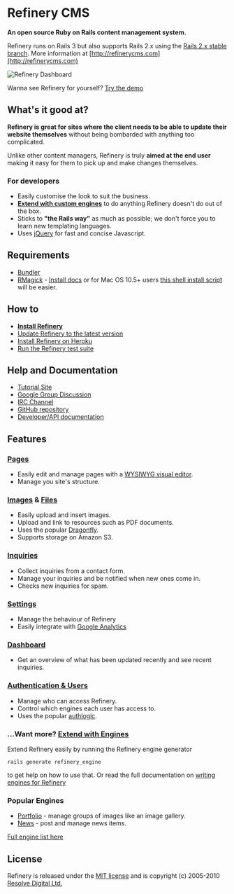 # Refinery CMS

__An open source Ruby on Rails content management system.__

Refinery runs on Rails 3 but also supports Rails 2.x using the [Rails 2.x stable branch](http://github.com/resolve/refinerycms/tree/rails2-stable). More information at [http://refinerycms.com](http://refinerycms.com)

![Refinery Dashboard](http://refinerycms.com/system/images/0000/0576/dashboard.png)

Wanna see Refinery for yourself? [Try the demo](http://demo.refinerycms.com/refinery)

## What's it good at?

__Refinery is great for sites where the client needs to be able to update their website themselves__ without being bombarded with anything too complicated.

Unlike other content managers, Refinery is truly __aimed at the end user__ making it easy for them to pick up and make changes themselves.

### For developers

* Easily customise the look to suit the business.
* __[Extend with custom engines](http://github.com/resolve/refinerycms/blob/master/vendor/refinerycms/core/engines.md#readme)__ to do anything Refinery doesn't do out of the box.
* Sticks to __"the Rails way"__ as much as possible; we don't force you to learn new templating languages.
* Uses [jQuery](http://jquery.com/) for fast and concise Javascript.

## Requirements

* [Bundler](http://github.com/carlhuda/bundler)
* [RMagick](http://github.com/rmagick/rmagick) - [Install docs](http://rmagick.rubyforge.org/install-faq.html) or for
Mac OS 10.5+ users [this shell install script](http://github.com/maddox/magick-installer) will be easier.

## How to

* __[Install Refinery](http://tutorials.refinerycms.org/tutorials/how-to-install-refinery)__
* [Update Refinery to the latest version](http://tutorials.refinerycms.org/tutorials/how-to-update-refinery-to-the-latest-version)
* [Install Refinery on Heroku](http://tutorials.refinerycms.org/tutorials/how-to-install-refinery-on-heroku)
* [Run the Refinery test suite](http://tutorials.refinerycms.org/tutorials/how-to-test-refinery)

## Help and Documentation

* [Tutorial Site](http://tutorials.refinerycms.org)
* [Google Group Discussion](http://group.refinerycms.org)
* [IRC Channel](irc://irc.freenode.net/refinerycms)
* [GitHub repository](http://github.com/resolve/refinerycms)
* [Developer/API documentation](http://api.refinerycms.org)

## Features

### [Pages](http://github.com/resolve/refinerycms/blob/master/vendor/refinerycms/pages/readme.md#readme)

* Easily edit and manage pages with a [WYSIWYG visual editor](http://www.wymeditor.org/).
* Manage you site's structure.

### [Images](http://github.com/resolve/refinerycms/blob/master/vendor/refinerycms/images/readme.md#readme) & [Files](http://github.com/resolve/refinerycms/blob/master/vendor/refinerycms/resources/readme.md#readme)

* Easily upload and insert images.
* Upload and link to resources such as PDF documents.
* Uses the popular [Dragonfly](http://github.com/markevans/dragonfly).
* Supports storage on Amazon S3.

### [Inquiries](http://github.com/resolve/refinerycms/blob/master/vendor/refinerycms/inquiries/readme.md#readme)

* Collect inquiries from a contact form.
* Manage your inquiries and be notified when new ones come in.
* Checks new inquiries for spam.

### [Settings](http://github.com/resolve/refinerycms/blob/master/vendor/refinerycms/refinery_settings/readme.md#readme)

* Manage the behaviour of Refinery
* Easily integrate with [Google Analytics](https://www.google.com/analytics/)

### [Dashboard](http://github.com/resolve/refinerycms/blob/master/vendor/refinerycms/dashboard/readme.md#readme)

* Get an overview of what has been updated recently and see recent inquiries.

### [Authentication & Users](http://github.com/resolve/refinerycms/blob/master/vendor/refinerycms/authentication/readme.md#readme)

* Manage who can access Refinery.
* Control which engines each user has access to.
* Uses the popular [authlogic](http://github.com/binarylogic/authlogic).

### ...Want more? [Extend with Engines](http://github.com/resolve/refinerycms/blob/master/vendor/refinerycms/core/engines.md#readme)

Extend Refinery easily by running the Refinery engine generator

    rails generate refinery_engine

to get help on how to use that. Or read the full documentation on [writing engines for Refinery](http://github.com/resolve/refinerycms/blob/master/vendor/refinerycms/core/engines.md#readme)

### Popular Engines

* [Portfolio](http://github.com/resolve/refinerycms-portfolio) - manage groups of images like an image gallery.
* [News](http://github.com/resolve/refinerycms-news) - post and manage news items.

[Full engine list here](http://github.com/resolve/refinerycms/wiki/engines)

## License

Refinery is released under the [MIT license](http://github.com/resolve/refinerycms/blob/master/license.md#readme) and is copyright (c) 2005-2010 [Resolve Digital Ltd.](http://www.resolvedigital.co.nz)
